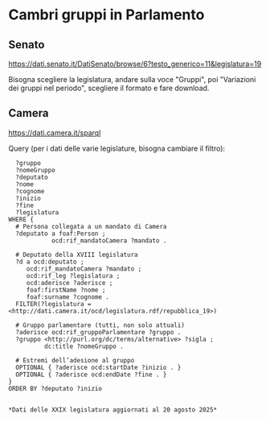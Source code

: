 # Cambri gruppi in Parlamento

## Senato

https://dati.senato.it/DatiSenato/browse/6?testo_generico=11&legislatura=19

Bisogna scegliere la legislatura, andare sulla voce "Gruppi", poi "Variazioni dei gruppi nel periodo", scegliere il formato e fare download.

## Camera

https://dati.camera.it/sparql

Query (per i dati delle varie legislature, bisogna cambiare il filtro):
```SELECT DISTINCT
  ?gruppo
  ?nomeGruppo
  ?deputato
  ?nome
  ?cognome
  ?inizio
  ?fine
  ?legislatura
WHERE {
  # Persona collegata a un mandato di Camera
  ?deputato a foaf:Person ;
            ocd:rif_mandatoCamera ?mandato .

  # Deputato della XVIII legislatura
  ?d a ocd:deputato ;
     ocd:rif_mandatoCamera ?mandato ;
     ocd:rif_leg ?legislatura ;
     ocd:aderisce ?aderisce ;
     foaf:firstName ?nome ;
     foaf:surname ?cognome .
  FILTER(?legislatura = <http://dati.camera.it/ocd/legislatura.rdf/repubblica_19>)

  # Gruppo parlamentare (tutti, non solo attuali)
  ?aderisce ocd:rif_gruppoParlamentare ?gruppo .
  ?gruppo <http://purl.org/dc/terms/alternative> ?sigla ;
          dc:title ?nomeGruppo .

  # Estremi dell’adesione al gruppo
  OPTIONAL { ?aderisce ocd:startDate ?inizio . }
  OPTIONAL { ?aderisce ocd:endDate ?fine . }
}
ORDER BY ?deputato ?inizio


*Dati delle XXIX legislatura aggiornati al 20 agosto 2025*